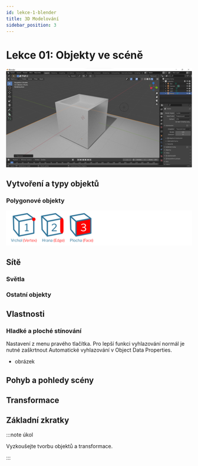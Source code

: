 ```yaml
---
id: lekce-1-blender
title: 3D Modelování
sidebar_position: 3
---
```


# Lekce 01: Objekty ve scéně
![image](./images/blender-screen.png)
## Vytvoření a typy objektů

### Polygonové objekty
![image](../img/blender01-edit.svg)
## Sítě

### Světla
### Ostatní objekty

## Vlastnosti
### Hladké a ploché stínování
Nastavení z menu pravého tlačítka.
Pro lepší funkci vyhlazování normál je nutné zaškrtnout Automatické vyhlazování v Object Data Properties.

- obrázek

## Pohyb a pohledy scény

## Transformace

## Základní zkratky


:::note úkol

Vyzkoušejte tvorbu objektů a transformace.

:::
